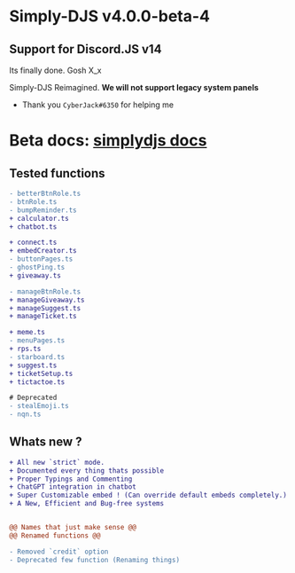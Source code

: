 # Simply-DJS v4.0.0-beta-4

## Support for Discord.JS v14

Its finally done. Gosh X_x

Simply-DJS Reimagined.
**We will not support legacy system panels**

- Thank you `CyberJack#6350` for helping me

# Beta docs: [simplydjs docs](https://simplyd.pages.dev)

## Tested functions

```diff
- betterBtnRole.ts
- btnRole.ts
- bumpReminder.ts
+ calculator.ts
+ chatbot.ts

+ connect.ts
+ embedCreator.ts
- buttonPages.ts
- ghostPing.ts
+ giveaway.ts

- manageBtnRole.ts
+ manageGiveaway.ts
+ manageSuggest.ts
+ manageTicket.ts

+ meme.ts
- menuPages.ts
+ rps.ts
- starboard.ts
+ suggest.ts
+ ticketSetup.ts
+ tictactoe.ts

# Deprecated
- stealEmoji.ts
- nqn.ts
```

## Whats new ?

```diff
+ All new `strict` mode.
+ Documented every thing thats possible
+ Proper Typings and Commenting
+ ChatGPT integration in chatbot
+ Super Customizable embed ! (Can override default embeds completely.)
+ A New, Efficient and Bug-free systems


@@ Names that just make sense @@
@@ Renamed functions @@

- Removed `credit` option
- Deprecated few function (Renaming things)
```
